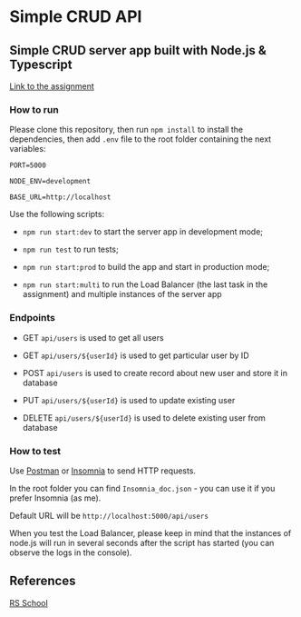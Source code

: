 # Simple CRUD API

## Simple CRUD server app built with Node.js & Typescript

[Link to the assignment](https://github.com/AlreadyBored/nodejs-assignments/blob/main/assignments/crud-api/assignment.md)

### How to run

Please clone this repository, then run `npm install` to install the dependencies, then add `.env` file to the root folder containing the next variables:

`PORT=5000`

`NODE_ENV=development`

`BASE_URL=http://localhost`

Use the following scripts:

- `npm run start:dev` to start the server app in development mode;

- `npm run test` to run tests;

- `npm run start:prod` to build the app and start in production mode;

- `npm run start:multi` to run the Load Balancer (the last task in the assignment) and multiple instances of the server app

### Endpoints

- GET `api/users` is used to get all users

- GET `api/users/${userId}` is used to get particular user by ID

- POST `api/users` is used to create record about new user and store it in database

- PUT `api/users/${userId}` is used to update existing user

- DELETE `api/users/${userId}` is used to delete existing user from database

### How to test

Use [Postman](https://www.postman.com/) or [Insomnia](https://insomnia.rest/) to send HTTP requests.

In the root folder you can find `Insomnia_doc.json` - you can use it if you prefer Insomnia (as me).

Default URL will be `http://localhost:5000/api/users`

When you test the Load Balancer, please keep in mind that the instances of node.js will run in several seconds after the script has started (you can observe the logs in the console).

## References

[RS School](https://rs.school/)
